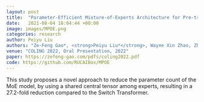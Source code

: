 ```yaml
---
layout: post
title:  "Parameter-Efficient Mixture-of-Experts Architecture for Pre-trained Language Models"
date:   2021-08-04 18:04:44 +00:00
image: images/MPOE.png
categories: research
author: Peiyu Liu
authors: "Ze-Feng Gao*, <strong>Peiyu Liu*</strong>, Wayne Xin Zhao, Zhong-Yi Lu, Ji-Rong Wen"
venue: "COLING 2022, Oral Presentation, 2022"
paper: https://zefeng-gao.com/pdfs/coling2022.pdf
code: https://github.com/RUCAIBox/MPOE
---
```

This study proposes a novel approach to reduce the parameter count of the MoE model, by using a shared central tensor among experts, resulting in a 27.2-fold reduction compared to the Switch Transformer.
